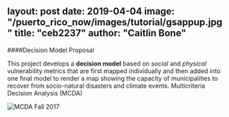 layout: post
date:   2019-04-04
image: "/puerto_rico_now/images/tutorial/gsappup.jpg"
title:  "ceb2237"
author: "Caitlin Bone"
---
####Decision Model Proposal

This project develops a **decision model** based on *social* and *physical* vulnerability metrics that are first mapped individually and then added into one final model to render a map showing the capacity of municipalities to recover from socio-natural disasters and climate events.  Multicriteria Decision Analysis (MCDA)   

![MCDA Fall 2017](/puerto_rico_now/images/tutorial/Bone_Smith_Entrikin_FA17.jpg)
